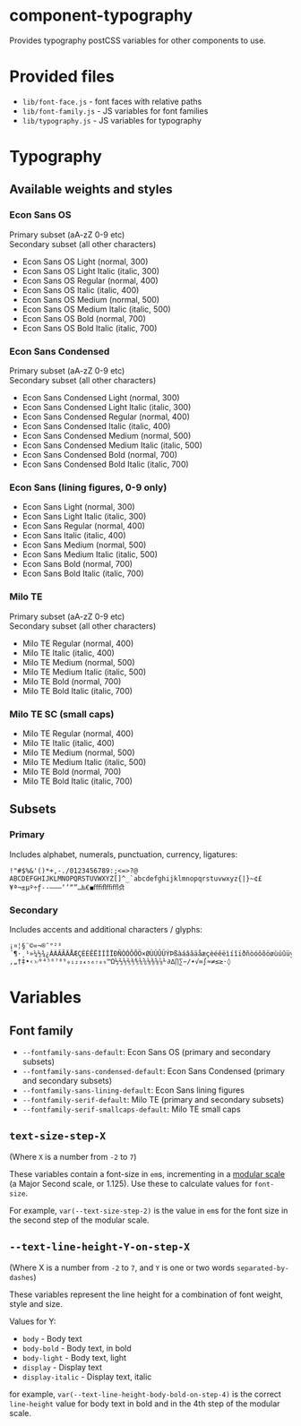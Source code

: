 # component-typography

Provides typography postCSS variables for other components to use.

# Provided files

* `lib/font-face.js` - font faces with relative paths
* `lib/font-family.js` - JS variables for font families
* `lib/typography.js` - JS variables for typography

# Typography

## Available weights and styles
### Econ Sans OS
Primary subset (aA-zZ 0-9 etc)  
Secondary subset (all other characters)
  * Econ Sans OS Light (normal, 300)
  * Econ Sans OS Light Italic (italic, 300)
  * Econ Sans OS Regular (normal, 400)
  * Econ Sans OS Italic (italic, 400)
  * Econ Sans OS Medium (normal, 500)
  * Econ Sans OS Medium Italic (italic, 500)
  * Econ Sans OS Bold (normal, 700)
  * Econ Sans OS Bold Italic (italic, 700)

### Econ Sans Condensed
Primary subset (aA-zZ 0-9 etc)  
Secondary subset (all other characters)
  * Econ Sans Condensed Light (normal, 300)
  * Econ Sans Condensed Light Italic (italic, 300)
  * Econ Sans Condensed Regular (normal, 400)
  * Econ Sans Condensed Italic (italic, 400)
  * Econ Sans Condensed Medium (normal, 500)
  * Econ Sans Condensed Medium Italic (italic, 500)
  * Econ Sans Condensed Bold (normal, 700)
  * Econ Sans Condensed Bold Italic (italic, 700)

### Econ Sans (lining figures, 0-9 only)
  * Econ Sans Light (normal, 300)  
  * Econ Sans Light Italic (italic, 300)
  * Econ Sans Regular (normal, 400)
  * Econ Sans Italic (italic, 400)
  * Econ Sans Medium (normal, 500)
  * Econ Sans Medium Italic (italic, 500)
  * Econ Sans Bold (normal, 700)
  * Econ Sans Bold Italic (italic, 700)

### Milo TE
Primary subset (aA-zZ 0-9 etc)  
Secondary subset (all other characters)
  * Milo TE Regular (normal, 400)
  * Milo TE Italic (italic, 400)
  * Milo TE Medium (normal, 500)
  * Milo TE Medium Italic (italic, 500)
  * Milo TE Bold (normal, 700)
  * Milo TE Bold Italic (italic, 700)

### Milo TE SC (small caps)
  * Milo TE Regular (normal, 400)
  * Milo TE Italic (italic, 400)
  * Milo TE Medium (normal, 500)
  * Milo TE Medium Italic (italic, 500)
  * Milo TE Bold (normal, 700)
  * Milo TE Bold Italic (italic, 700)

## Subsets
### Primary
Includes alphabet, numerals, punctuation, currency, ligatures:
```
!"#$%&'()*+,-./0123456789:;<=>?@ ABCDEFGHIJKLMNOPQRSTUVWXYZ[]^_`abcdefghijklmnopqrstuvwxyz{|}~¢£¥ª¬±µº÷ƒ‐‑‒–—‘’“”…‰€◼ﬀﬁﬂﬃﬄﬆ
```

### Secondary
Includes accents and additional characters / glyphs:
```
¡¤¦§¨©«¬®¯°²³´¶·¸¹»¼½¾¿ÀÁÂÃÄÅÆÇÈÉÊËÌÍÎÏÐÑÒÓÔÕÖ×ØÙÚÛÜÝÞßàáâãäåæçèéêëìíîïðñòóôõöøùúûüýþÿĀāĂăĄąĆćĈĉĊċČčĎďĐđĒēĔĕĖėĘęĚěĜĝĞğĠġĢģĤĥĦħĨĩĪīĬĭĮįİıĲĳĴĵĶķĸĹĺĻļĽľĿŀŁłŃńŅņŇňŉŊŋŌōŎŏŐőŒœŔŕŖŗŘřŚśŜŝŞşŠšŢţŤťŦŧŨũŪūŬŭŮůŰűŲųŴŵŶŷŸŹźŻżŽžſƏƵƶǢǣǺǻǼǽǾǿȘșȚțȲȳȷəʻʼˆˇˉ˘˙˚˛˜˝̧̨̦̀́̂̃̄̆̇̈̊̋̌̒̓ΔΩπẀẁẂẃẄẅẊẋỲỳ​‚„†‡•‹›⁄⁰⁴⁵⁶⁷⁸⁹₀₁₂₃₄₅₆₇₈₉™Ω⅓⅔⅕⅖⅗⅘⅙⅚⅛⅜⅝⅞⅟∂∆∏∑−∕∙√∞∫≈≠≤≥⋅◊
```

# Variables

## Font family

 * `--fontfamily-sans-default`: Econ Sans OS (primary and secondary subsets)
 * `--fontfamily-sans-condensed-default`: Econ Sans Condensed (primary and secondary subsets)
 * `--fontfamily-sans-lining-default`: Econ Sans lining figures
 * `--fontfamily-serif-default`: Milo TE (primary and secondary subsets)
 * `--fontfamily-serif-smallcaps-default`: Milo TE small caps

## `text-size-step-X`

(Where `X` is a number from `-2` to `7`)

These variables contain a font-size in  `em`s, incrementing in a [modular scale](http://www.modularscale.com/?20&px&1.125&web&text) (a Major Second scale, or 1.125). Use these to calculate values for `font-size`.

For example, `var(--text-size-step-2)` is the value in `em`s for the font size in the second step of the modular scale.


## `--text-line-height-Y-on-step-X`

(Where X is a number from `-2` to `7`, and `Y` is one or two words `separated-by-dashes`)

These variables represent the line height for a combination of font weight, style and size.

Values for Y:

 * `body` - Body text
 * `body-bold` - Body text, in bold
 * `body-light` - Body text, light
 * `display` - Display text
 * `display-italic` - Display text, italic

for example, `var(--text-line-height-body-bold-on-step-4)` is the correct `line-height` value for body text in bold and in the 4th step of the modular scale.
